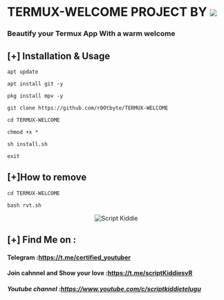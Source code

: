 # TERMUX-WELCOME PROJECT BY <a href="https://www.youtube.com/c/scriptkiddietelugu"><img src="https://img.shields.io/badge/By%20This-Channel-red.svg?logo=Youtube"></a>
### Beautify your Termux App With a warm welcome

## [+] Installation & Usage
```
apt update

apt install git -y

pkg install mpv -y

git clone https://github.com/r0Otbyte/TERMUX-WELCOME

cd TERMUX-WELCOME

chmod +x *

sh install.sh

exit
```

## [+]How to remove 
```
cd TERMUX-WELCOME

bash rvt.sh
```
<p align="center">
<img src="https://telegra.ph/file/b5c0c1aeb6c4a54b1f5f4.jpg" alt="Script Kiddie">

    
## [+] Find Me on :
#### Telegram :https://t.me/certified_youtuber
#### Join cahnnel and Show your love :https://t.me/scriptKiddiesvR
##### Youtube channel :https://www.youtube.com/c/scriptkiddietelugu


